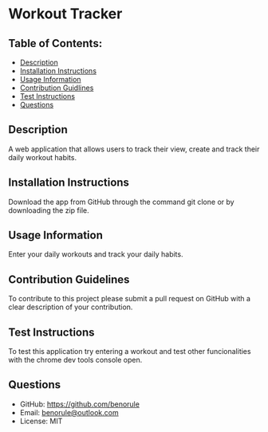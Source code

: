 # Workout Tracker
## Table of Contents: 
 * [Description](#Description) 
* [Installation Instructions](#Installation-Instructions) 
* [Usage Information](#Usage-Information) 
* [Contribution Guidlines](#Contribution-Guidelines) 
* [Test Instructions](#Test-Instructions) 
* [Questions](#Questions) 
## Description 
A web application that allows users to track their view, create and track their daily workout habits.
## Installation Instructions 
Download the app from GitHub through the command git clone or by downloading the zip file.
## Usage Information 
Enter your daily workouts and track your daily habits.
## Contribution Guidelines 
To contribute to this project please submit a pull request on GitHub with a clear description of your contribution.
## Test Instructions 
To test this application try entering a workout and test other funcionalities with the chrome dev tools console open.
## Questions 
 * GitHub: https://github.com/benorule
* Email: benorule@outlook.com
* License: MIT
